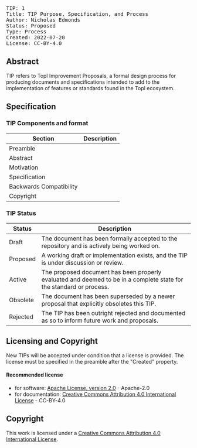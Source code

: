 <pre>
TIP: 1
Title: TIP Purpose, Specification, and Process
Author: Nicholas Edmonds <n.edmonds@topl.me>
Status: Proposed
Type: Process
Created: 2022-07-20
License: CC-BY-4.0
</pre>

## Abstract
TIP refers to Topl Improvement Proposals, a formal design process for producing documents and specifications intended to add to the implementation of features or standards found in the Topl ecosystem. 

## Specification

### TIP Components and format

| Section                 | Description |
| ----------------------- | ----------- |
| Preamble                |             |
| Abstract                |             |
| Motivation              |             |
| Specification           |             |
| Backwards Compatibility |             |
| Copyright               |             |


### TIP Status

| Status   | Description                                                                                                         |
| -------- | ------------------------------------------------------------------------------------------------------------------- |
| Draft    | The document has been formally accepted to the repository and is actively being worked on.                          |
| Proposed | A working draft or implementation exists, and the TIP is under discussion or review.                                |
| Active   | The proposed document has been properly evaluated and deemed to be in a complete state for the standard or process. |
| Obsolete | The document has been superseded by a newer proposal that explicitly obsoletes this TIP.                            |
| Rejected | The TIP has been outright rejected and documented as so to inform future work and proposals. |


## Licensing and Copyright
New TIPs will be accepted under condition that a license is provided. The license must be specified in the preamble after the "Created" property.

#### Recommended license
* for software: [Apache License, version 2.0][apache] - Apache-2.0
* for documentation: [Creative Commons Attribution 4.0 International License][cc-by] - CC-BY-4.0

## Copyright

This work is licensed under a
[Creative Commons Attribution 4.0 International License][cc-by].

[cc-by]: https://creativecommons.org/licenses/by/4.0/
[apache]: https://www.apache.org/licenses/LICENSE-2.0